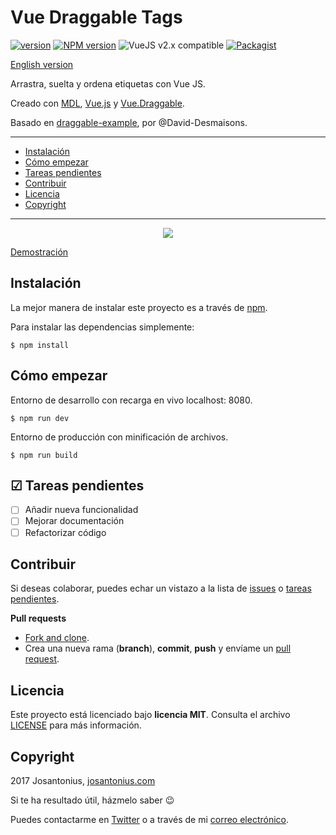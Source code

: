 # Vue Draggable Tags

[![version](https://img.shields.io/badge/Version-1.0.0-9b59b6.svg)](https://github.com/Josantonius/vue-draggable-tags) [![NPM version](https://img.shields.io/npm/v/vue-draggable-tags.svg)](https://www.npmjs.com/package/vue-draggable-tags) ![VueJS v2.x compatible](https://img.shields.io/badge/vue%202.x-compatible-green.svg) [![Packagist](https://img.shields.io/cocoapods/l/AFNetworking.svg)](https://github.com/Josantonius/vue-draggable-tags/blob/master/LICENSE)

[English version](README.md)

Arrastra, suelta y ordena etiquetas con Vue JS.

Creado con [MDL](https://getmdl.io/), [Vue.js](https://vuejs.org/) y [Vue.Draggable](https://github.com/SortableJS/Vue.Draggable).

Basado en [draggable-example](https://github.com/David-Desmaisons/draggable-example), por @David-Desmaisons.

---

- [Instalación](#instalación)
- [Cómo empezar](#cómo-empezar)
- [Tareas pendientes](#-tareas-pendientes)
- [Contribuir](#contribuir)
- [Licencia](#licencia)
- [Copyright](#copyright)

---

<p align="center">
  <a href="https://youtu.be/UwvTWPZ8DB8" title="Vue Draggable Tags">
  	<img src="example.gif">
  </a>
</p>

[Demostración](https://josantonius.github.io/vue-draggable-tags/)

## Instalación 

La mejor manera de instalar este proyecto es a través de [npm](https://www.npmjs.com/).

Para instalar las dependencias simplemente:

    $ npm install

## Cómo empezar

Entorno de desarrollo con recarga en vivo localhost: 8080.

    $ npm run dev

Entorno de producción con minificación de archivos.

    $ npm run build

## ☑ Tareas pendientes

- [ ] Añadir nueva funcionalidad
- [ ] Mejorar documentación
- [ ] Refactorizar código

## Contribuir

Si deseas colaborar, puedes echar un vistazo a la lista de
[issues](https://github.com/Josantonius/vue-draggable-tags/issues) o [tareas pendientes](#-tareas-pendientes).

**Pull requests**

* [Fork and clone](https://help.github.com/articles/fork-a-repo).
* Crea una nueva rama (**branch**), **commit**, **push** y envíame un
  [pull request](https://help.github.com/articles/using-pull-requests).

## Licencia

Este proyecto está licenciado bajo **licencia MIT**. Consulta el archivo [LICENSE](LICENSE) para más información.

## Copyright

2017 Josantonius, [josantonius.com](https://josantonius.com/)

Si te ha resultado útil, házmelo saber :wink:

Puedes contactarme en [Twitter](https://twitter.com/Josantonius) o a través de mi [correo electrónico](mailto:hello@josantonius.com).